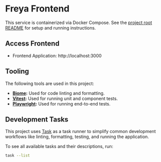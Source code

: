 # Freya Frontend

This service is containerized via Docker Compose. See the [project root README](../README.md) for setup and running instructions.

## Access Frontend

- Frontend Application: http://localhost:3000

## Tooling

The following tools are used in this project:

- **[Biome][]:** Used for code linting and formatting.
- **[Vitest][]:** Used for running unit and component tests.
- **[Playwright][]:** Used for running end-to-end tests.

## Development Tasks

This project uses [Task][] as a task runner to simplify common development workflows like linting, formatting, testing, and running the application.

To see all available tasks and their descriptions, run:

```bash
task --list
```

[Biome]: https://biomejs.dev/
[Playwright]: https://playwright.dev/
[Task]: https://taskfile.dev/
[Vitest]: https://vitest.dev/
